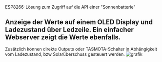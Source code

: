 ESP8266-Lösung zum Zugriff auf die API einer "Sonnenbatterie" 

Anzeige der Werte auf einem OLED Display und Ladezustand über Ledzeile. 
Ein einfacher Webserver zeigt die Werte ebenfalls.
-
Zusätzlich können direkte Outputs oder TASMOTA-Schalter in Abhängigkeit vom Ladezustand, bzw Solarüberschuss gesteuert werden.
![grafik](https://github.com/DrEgSo/sonnendisplay/assets/153096520/2330cb20-1d1c-412a-a243-dcc8832b8b18)

